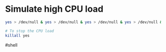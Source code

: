 # Simulate high CPU load

```sh
yes > /dev/null & yes > /dev/null & yes > /dev/null & yes > /dev/null &

# To stop the CPU load
killall yes
```

#shell 